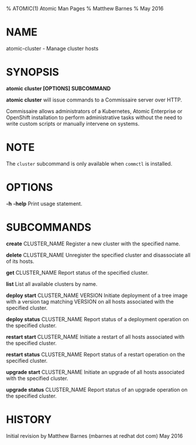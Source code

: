 % ATOMIC(1) Atomic Man Pages
% Matthew Barnes
% May 2016
# NAME
atomic-cluster - Manage cluster hosts

# SYNOPSIS
**atomic cluster [OPTIONS] SUBCOMMAND**

**atomic cluster** will issue commands to a Commissaire server over HTTP.

Commissaire allows administrators of a Kubernetes, Atomic Enterprise or
OpenShift installation to perform administrative tasks without the need
to write custom scripts or manually intervene on systems.

# NOTE
The `cluster` subcommand is only available when `commctl` is installed.

# OPTIONS
**-h** **-help**
  Print usage statement.

# SUBCOMMANDS
**create** CLUSTER_NAME
  Register a new cluster with the specified name.

**delete** CLUSTER_NAME
  Unregister the specified cluster and disassociate all of its hosts.

**get** CLUSTER_NAME
  Report status of the specified cluster.

**list**
  List all available clusters by name.

**deploy start** CLUSTER_NAME VERSION
  Initiate deployment of a tree image with a version tag matching VERSION on all hosts associated with the specified cluster.

**deploy status** CLUSTER_NAME
  Report status of a deployment operation on the specified cluster.

**restart start** CLUSTER_NAME
  Initiate a restart of all hosts associated with the specified cluster.

**restart status** CLUSTER_NAME
  Report status of a restart operation on the specified cluster.

**upgrade start** CLUSTER_NAME
  Initiate an upgrade of all hosts associated with the specified cluster.

**upgrade status** CLUSTER_NAME
  Report status of an upgrade operation on the specified cluster.

# HISTORY
Initial revision by Matthew Barnes (mbarnes at redhat dot com) May 2016

